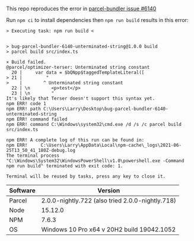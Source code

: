 This repo reproduces the error in [parcel-bundler issue #6140](https://github.com/parcel-bundler/parcel/issues/6140#issuecomment-868504002)

Run `npm ci` to install dependencies then  `npm run build` results in this error:

```
> Executing task: npm run build <


> bug-parcel-bundler-6140-unterminated-string@1.0.0 build
> parcel build src/index.ts

× Build failed.
@parcel/optimizer-terser: Unterminated string constant
  20 |     var data = $bQNpp$taggedTemplateLiteral([    
> 21 |         "     
>    |        ^ Unterminated string constant
  22 | \n        <p>test</p>
  23 | \n        "
It's likely that Terser doesn't support this syntax yet.
npm ERR! code 1
npm ERR! path C:\Users\Larry\Desktop\bug-parcel-bundler-6140-unterminated-string
npm ERR! command failed
npm ERR! command C:\Windows\system32\cmd.exe /d /s /c parcel build src/index.ts

npm ERR! A complete log of this run can be found in:
npm ERR!     C:\Users\Larry\AppData\Local\npm-cache\_logs\2021-06-25T13_50_41_180Z-debug.log
The terminal process "C:\Windows\System32\WindowsPowerShell\v1.0\powershell.exe -Command npm run build" terminated with exit code: 1.

Terminal will be reused by tasks, press any key to close it.
```


| Software  | Version |
| ------------- | ------------- |
| Parcel  | 2.0.0-nightly.722 (also tried 2.0.0-nightly.718) |
| Node  | 15.12.0  |
| NPM | 7.6.3  |
| OS  | Windows 10 Pro x64 v 20H2 build 19042.1052 |

